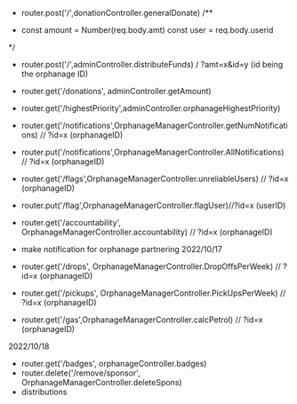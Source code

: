 
- router.post('/',donationController.generalDonate)
/** 
 *  const amount = Number(req.body.amt)
    const user = req.body.userid

*/



- router.post('/',adminController.distributeFunds) / ?amt=x&id=y (id being the orphanage ID)
- router.get('/donations', adminController.getAmount)
- router.get('/highestPriority',adminController.orphanageHighestPriority)
- router.get('/notifications',OrphanageManagerController.getNumNotifications) // ?id=x (orphanageID)
- router.put('/notifications',OrphanageManagerController.AllNotifications) // ?id=x (orphanageID)
- router.get('/flags',OrphanageManagerController.unreliableUsers)  // ?id=x (orphanageID)
- router.put('/flag',OrphanageManagerController.flagUser)//?id=x (userID)
- router.get('/accountability', OrphanageManagerController.accountability)  // ?id=x (orphanageID)
- make notification for orphanage partnering 
2022/10/17

- router.get('/drops', OrphanageManagerController.DropOffsPerWeek) // ?id=x (orphanageID)
- router.get('/pickups', OrphanageManagerController.PickUpsPerWeek) // ?id=x (orphanageID)
- router.get('/gas',OrphanageManagerController.calcPetrol) // ?id=x (orphanageID)

2022/10/18
- router.get('/badges', orphanageController.badges)
- router.delete('/remove/sponsor', OrphanageManagerController.deleteSpons)
- distributions